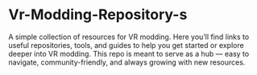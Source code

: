 # Vr-Modding-Repository-s
A simple collection of resources for VR modding. Here you’ll find links to useful repositories, tools, and guides to help you get started or explore deeper into VR modding. This repo is meant to serve as a hub — easy to navigate, community-friendly, and always growing with new resources.
